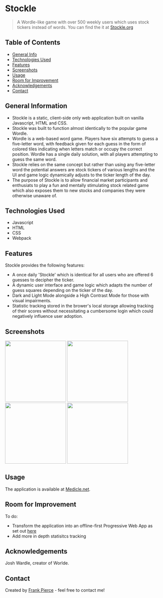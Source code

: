 # Stockle
> A Wordle-like game with over 500 weekly users which uses stock tickers instead of words.
> You can find the it at [Stockle.org](https://www.stockle.org)

## Table of Contents
* [General Info](#general-information)
* [Technologies Used](#technologies-used)
* [Features](#features)
* [Screenshots](#screenshots)
* [Usage](#usage)
* [Room for Improvement](#room-for-improvement)
* [Acknowledgements](#acknowledgements)
* [Contact](#contact)


## General Information
- Stockle is a static, client-side only web application built on vanilla Javascript, HTML and CSS.
- Stockle was built to function almost identically to the popular game Wordle.
- Wordle is a web-based word game. Players have six attempts to guess a five-letter word, with feedback given for each guess in the form of colored tiles indicating when letters match or occupy the correct position. Wordle has a single daily solution, with all players attempting to guess the same word.
- Stockle relies on the same concept but rather than using any five-letter word the potential answers are stock tickers of various lengths and the UI and game logic dynamically adjusts to the ticker length of the day.
- The purpose of Stockle is to allow financial market participants and enthusiats to play a fun and mentally stimulating stock related game which also exposes them to new stocks and companies they were otherwise unaware of.


## Technologies Used
- Javascript
- HTML
- CSS
- Webpack


## Features
Stockle provides the following features:
- A once daily 'Stockle' which is identical for all users who are offered 6 guesses to decipher the ticker.
- A dynamic user interface and game logic which adapts the number of guess squares depending on the ticker of the day.
- Dark and Light Mode alongside a High Contrast Mode for those with visual impairments.
- Statistic tracking stored in the brower's local storage allowing tracking of their scores without necessitating a cumbersome login which could negatively influence user adoption.


## Screenshots
<img src="./img/Medicle1.png" width="200"> <img src="./img/Medicle2.png" width="200"> <img src="./img/Medicle4.png" width="200"> <img src="./img/Medicle5.png" width="200">



## Usage
The application is available at [Medicle.net](https://www.medicle.net).


## Room for Improvement
To do:
- Transform the application into an offline-first Progressive Web App as set out [here](https://web.dev/progressive-web-apps)
- Add more in depth statisitcs tracking


## Acknowledgements
Josh Wardle, creator of Worlde.


## Contact
Created by [Frank Pierce](https://www.frankpierce.me/) - feel free to contact me!
